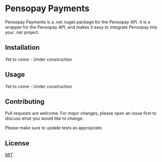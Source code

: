 # Pensopay Payments

Pensopay Payments is a .net nuget package for the Pensopay API. It is a wrapper for the Pensopay API, and makes it easy to integrate Pensopay into your .net project.

## Installation

Yet to come - Under construction

## Usage

Yet to come - Under construction

## Contributing

Pull requests are welcome. For major changes, please open an issue first
to discuss what you would like to change.

Please make sure to update tests as appropriate.

## License

[MIT](https://choosealicense.com/licenses/mit/)